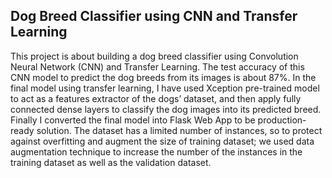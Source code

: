 ##	Dog Breed Classifier using CNN and Transfer Learning

This project is about building a dog breed classifier using Convolution Neural Network (CNN) and Transfer Learning. The test accuracy of this CNN model to predict the dog breeds from its images is about 87%. In the final model using transfer learning, I have used Xception pre-trained model to act as a features extractor of the dogs’ dataset, and then apply fully connected dense layers to classify the dog images into its predicted breed. Finally I converted the final model into Flask Web App to be production-ready solution. The dataset has a limited number of instances, so to protect against overfitting and augment the size of training dataset; we used data augmentation technique to increase the number of the instances in the training dataset as well as the validation dataset.
